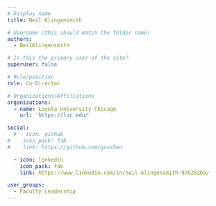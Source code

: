 ```yaml
---
# Display name
title: Neil Klingensmith

# Username (this should match the folder name)
authors:
  - NeilKlingensmith

# Is this the primary user of the site?
superuser: false

# Role/position
role: Co-Director

# Organizations/Affiliations
organizations:
  - name: Loyola University Chicago
    url: 'https://luc.edu/'

social:
  # - icon: github
#    icon_pack: fab
#    link: https://github.com/gcushen

  - icon: linkedin
    icon_pack: fab
    link: https://www.linkedin.com/in/neil-klingensmith-976262b5/

user_groups:
  - Faculty Leadership
---
```

